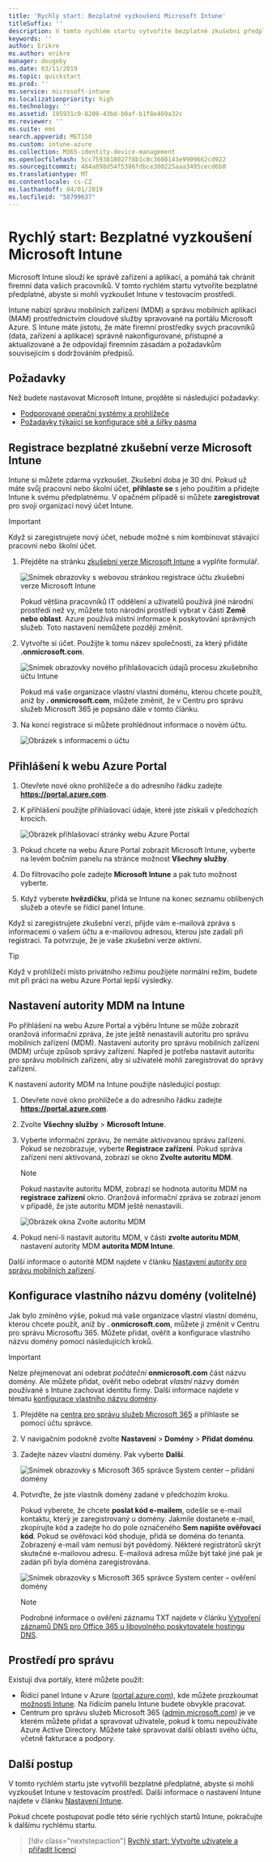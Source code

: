 ```yaml
---
title: 'Rychlý start: Bezplatné vyzkoušení Microsoft Intune'
titleSuffix: ''
description: V tomto rychlém startu vytvoříte bezplatné zkušební předplatné, dozvíte se o podporovaných konfiguracích a síťových požadavcích a případně také můžete nakonfigurovat název vlastní domény.
keywords: ''
author: Erikre
ms.author: erikre
manager: dougeby
ms.date: 03/11/2019
ms.topic: quickstart
ms.prod: ''
ms.service: microsoft-intune
ms.localizationpriority: high
ms.technology: ''
ms.assetid: 195931c0-8208-43bd-b0af-b1f8e469a32c
ms.reviewer: ''
ms.suite: ems
search.appverid: MET150
ms.custom: intune-azure
ms.collection: M365-identity-device-management
ms.openlocfilehash: 5cc7593818027f8b1c8c3600143e9909662cd922
ms.sourcegitcommit: 484a898d54f5386fdbce300225aaa3495cecd6b0
ms.translationtype: MT
ms.contentlocale: cs-CZ
ms.lasthandoff: 04/01/2019
ms.locfileid: "58799637"
---
```

# <a name="quickstart-try-microsoft-intune-for-free"></a>Rychlý start: Bezplatné vyzkoušení Microsoft Intune 

Microsoft Intune slouží ke správě zařízení a aplikací, a pomáhá tak chránit firemní data vašich pracovníků. V tomto rychlém startu vytvoříte bezplatné předplatné, abyste si mohli vyzkoušet Intune v testovacím prostředí.

Intune nabízí správu mobilních zařízení (MDM) a správu mobilních aplikací (MAM) prostřednictvím cloudové služby spravované na portálu Microsoft Azure. S Intune máte jistotu, že máte firemní prostředky svých pracovníků (data, zařízení a aplikace) správně nakonfigurované, přístupné a aktualizované a že odpovídají firemním zásadám a požadavkům souvisejícím s dodržováním předpisů. 

## <a name="prerequisites"></a>Požadavky
Než budete nastavovat Microsoft Intune, projděte si následující požadavky:

   - [Podporované operační systémy a prohlížeče](supported-devices-browsers.md) 
   - [Požadavky týkající se konfigurace sítě a šířky pásma](network-bandwidth-use.md)

## <a name="sign-up-for-a-microsoft-intune-free-trial"></a>Registrace bezplatné zkušební verze Microsoft Intune

Intune si můžete zdarma vyzkoušet. Zkušební doba je 30 dní. Pokud už máte svůj pracovní nebo školní účet, **přihlaste se** s jeho použitím a přidejte Intune k svému předplatnému. V opačném případě si můžete **zaregistrovat** pro svoji organizaci nový účet Intune.

> [!IMPORTANT]
> Když si zaregistrujete nový účet, nebude možné s ním kombinovat stávající pracovní nebo školní účet.

1. Přejděte na stránku [zkušební verze Microsoft Intune](https://go.microsoft.com/fwlink/?linkid=2019088) a vyplňte formulář.

    ![Snímek obrazovky s webovou stránkou registrace účtu zkušební verze Microsoft Intune](./media/account-sign-up-site-full-browser.png)

    Pokud většina pracovníků IT oddělení a uživatelů používá jiné národní prostředí než vy, můžete toto národní prostředí vybrat v části **Země nebo oblast**. Azure používá místní informace k poskytování správných služeb. Toto nastavení nemůžete později změnit.

2. Vytvořte si účet. Použijte k tomu název společnosti, za který přidáte **.onmicrosoft.com**. 

    ![Snímek obrazovky nového přihlašovacích údajů procesu zkušebního účtu Intune](./media/account-sign-up-site-user-id.png)

    Pokud má vaše organizace vlastní vlastní doménu, kterou chcete použít, aniž by **. onmicrosoft.com**, můžete změnit, že v Centru pro správu služeb Microsoft 365 je popsáno dále v tomto článku.

3. Na konci registrace si můžete prohlédnout informace o novém účtu.

    ![Obrázek s informacemi o účtu](./media/intune-end-of-sign-up-process.png) 

## <a name="sign-in-to-the-azure-portal"></a>Přihlášení k webu Azure Portal

1. Otevřete nové okno prohlížeče a do adresního řádku zadejte **https://portal.azure.com**. 
2. K přihlášení použijte přihlašovací údaje, které jste získali v předchozích krocích.

    ![Obrázek přihlašovací stránky webu Azure Portal](./media/azure-portal-signin.png)

3. Pokud chcete na webu Azure Portal zobrazit Microsoft Intune, vyberte na levém bočním panelu na stránce možnost **Všechny služby**.
4. Do filtrovacího pole zadejte **Microsoft Intune** a pak tuto možnost vyberte.
5. Když vyberete **hvězdičku**, přidá se Intune na konec seznamu oblíbených služeb a otevře se řídicí panel Intune.

Když si zaregistrujete zkušební verzi, přijde vám e-mailová zpráva s informacemi o vašem účtu a e-mailovou adresou, kterou jste zadali při registraci. Ta potvrzuje, že je vaše zkušební verze aktivní.

> [!TIP]
> Když v prohlížeči místo privátního režimu použijete normální režim, budete mít při práci na webu Azure Portal lepší výsledky.

## <a name="set-the-mdm-authority-to-intune"></a>Nastavení autority MDM na Intune

Po přihlášení na webu Azure Portal a výběru Intune se může zobrazit oranžová informační zpráva, že jste ještě nenastavili autoritu pro správu mobilních zařízení (MDM). Nastavení autority pro správu mobilních zařízení (MDM) určuje způsob správy zařízení. Napřed je potřeba nastavit autoritu pro správu mobilních zařízení, aby si uživatelé mohli zaregistrovat do správy zařízení.

K nastavení autority MDM na Intune použijte následující postup:

1. Otevřete nové okno prohlížeče a do adresního řádku zadejte **https://portal.azure.com**. 
2. Zvolte **Všechny služby** > **Microsoft Intune**.
3. Vyberte informační zprávu, že nemáte aktivovanou správu zařízení. Pokud se nezobrazuje, vyberte **Registrace zařízení**. Pokud správa zařízení není aktivovaná, zobrazí se okno **Zvolte autoritu MDM**.

    > [!NOTE]
    > Pokud nastavíte autoritu MDM, zobrazí se hodnota autoritu MDM na **registrace zařízení** okno. Oranžová informační zpráva se zobrazí jenom v případě, že jste autoritu MDM ještě nenastavili. 

    ![Obrázek okna Zvolte autoritu MDM](./media/choose-mdm-authority.png) 

4. Pokud není-li nastavit autoritu MDM, v části **zvolte autoritu MDM**, nastavení autority MDM **autorita MDM Intune**.

Další informace o autoritě MDM najdete v článku [Nastavení autority pro správu mobilních zařízení](mdm-authority-set.md).

## <a name="configure-your-custom-domain-name-optional"></a>Konfigurace vlastního názvu domény (volitelné)

Jak bylo zmíněno výše, pokud má vaše organizace vlastní vlastní doménu, kterou chcete použít, aniž by **. onmicrosoft.com**, můžete ji změnit v Centru pro správu Microsoftu 365. Můžete přidat, ověřit a konfigurace vlastního názvu domény pomocí následujících kroků.  

> [!IMPORTANT]
> Nelze přejmenovat ani odebrat *počáteční* **onmicrosoft.com** část názvu domény. Ale můžete přidat, ověřit nebo odebrat *vlastní* názvy domén používané s Intune zachovat identitu firmy. Další informace najdete v tématu [konfigurace vlastního názvu domény](custom-domain-name-configure.md).

1. Přejděte na [centra pro správu služeb Microsoft 365](https://admin.microsoft.com) a přihlaste se pomocí účtu správce.

2. V navigačním podokně zvolte **Nastavení** > **Domény** > **Přidat doménu**.

3. Zadejte název vlastní domény. Pak vyberte **Další**.

   ![Snímek obrazovky s Microsoft 365 správce System center – přidání domény](./media/domain-custom-add.png)

4. Potvrďte, že jste vlastník domény zadané v předchozím kroku. 
    
    Pokud vyberete, že chcete **poslat kód e-mailem**, odešle se e-mail kontaktu, který je zaregistrovaný u domény. Jakmile dostanete e-mail, zkopírujte kód a zadejte ho do pole označeného **Sem napište ověřovací kód**. Pokud se ověřovací kód shoduje, přidá se doména do tenanta. Zobrazený e-mail vám nemusí být povědomý. Některé registrátorů skrýt skutečné e-mailovou adresu. E-mailová adresa může být také jiné pak je zadán při byla doména zaregistrována.

   ![Snímek obrazovky s Microsoft 365 správce System center – ověření domény](./media/domain-custom-verify.png)

   > [!NOTE]
   > Podrobné informace o ověření záznamu TXT najdete v článku [Vytvoření záznamů DNS pro Office 365 u libovolného poskytovatele hostingu DNS](https://support.office.com/article/Create-DNS-records-at-any-DNS-hosting-provider-for-Office-365-7B7B075D-79F9-4E37-8A9E-FB60C1D95166).

## <a name="admin-experiences"></a>Prostředí pro správu

Existují dva portály, které můžete použít:
- Řídicí panel Intune v Azure ([portal.azure.com](https://portal.azure.com)), kde můžete prozkoumat [možnosti Intune](what-is-intune.md). Na řídicím panelu Intune budete obvykle pracovat.
- Centrum pro správu služeb Microsoft 365 ([admin.microsoft.com](https://admin.microsoft.com)) je ve kterém můžete přidat a spravovat uživatele, pokud k tomu nepoužíváte Azure Active Directory. Můžete také spravovat další oblasti svého účtu, včetně fakturace a podpory.

## <a name="next-steps"></a>Další postup

V tomto rychlém startu jste vytvořili bezplatné předplatné, abyste si mohli vyzkoušet Intune v testovacím prostředí. Další informace o nastavení Intune najdete v článku [Nastavení Intune](setup-steps.md).

Pokud chcete postupovat podle této série rychlých startů Intune, pokračujte k dalšímu rychlému startu.

> [!div class="nextstepaction"]
> [Rychlý start: Vytvořte uživatele a přiřadit licenci](quickstart-create-user.md)
